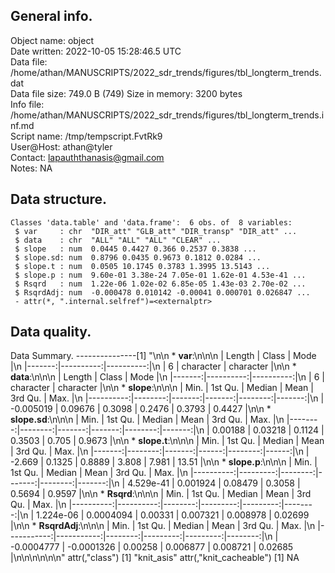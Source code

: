 <!-- This is a markdown file. -->


 General info.
---------------

Object name:    object      
Date written:   2022-10-05 15:28:46.5 UTC  
Data file:      /home/athan/MANUSCRIPTS/2022_sdr_trends/figures/tbl_longterm_trends.dat      
Data file size: 749.0 B (749) 
Size in memory: 3200 bytes      
Info file:      /home/athan/MANUSCRIPTS/2022_sdr_trends/figures/tbl_longterm_trends.inf.md      
Script name:    /tmp/tempscript.FvtRk9      
User@Host:      athan@tyler   
Contact:        <lapauththanasis@gmail.com>      
Notes:          NA      


 Data structure.
-----------------

```
Classes 'data.table' and 'data.frame':	6 obs. of  8 variables:
 $ var     : chr  "DIR_att" "GLB_att" "DIR_transp" "DIR_att" ...
 $ data    : chr  "ALL" "ALL" "ALL" "CLEAR" ...
 $ slope   : num  0.0445 0.4427 0.366 0.2537 0.3838 ...
 $ slope.sd: num  0.8796 0.0435 0.9673 0.1812 0.0284 ...
 $ slope.t : num  0.0505 10.1745 0.3783 1.3995 13.5143 ...
 $ slope.p : num  9.60e-01 3.38e-24 7.05e-01 1.62e-01 4.53e-41 ...
 $ Rsqrd   : num  1.22e-06 1.02e-02 6.85e-05 1.43e-03 2.70e-02 ...
 $ RsqrdAdj: num  -0.000478 0.010142 -0.00041 0.000701 0.026847 ...
 - attr(*, ".internal.selfref")=<externalptr> 
```


 Data quality.
---------------
 Data Summary.
---------------[1] "\n\n  * **var**:\n\n\n    | Length |     Class |      Mode |\n    |-------:|----------:|----------:|\n    |      6 | character | character |\n\n  * **data**:\n\n\n    | Length |     Class |      Mode |\n    |-------:|----------:|----------:|\n    |      6 | character | character |\n\n  * **slope**:\n\n\n    |      Min. | 1st Qu. | Median |   Mean | 3rd Qu. |   Max. |\n    |----------:|--------:|-------:|-------:|--------:|-------:|\n    | -0.005019 | 0.09676 | 0.3098 | 0.2476 |  0.3793 | 0.4427 |\n\n  * **slope.sd**:\n\n\n    |    Min. | 1st Qu. | Median |   Mean | 3rd Qu. |   Max. |\n    |--------:|--------:|-------:|-------:|--------:|-------:|\n    | 0.00188 | 0.03218 | 0.1124 | 0.3503 |   0.705 | 0.9673 |\n\n  * **slope.t**:\n\n\n    |   Min. | 1st Qu. | Median |  Mean | 3rd Qu. |  Max. |\n    |-------:|--------:|-------:|------:|--------:|------:|\n    | -2.669 |  0.1325 | 0.8889 | 3.808 |   7.981 | 13.51 |\n\n  * **slope.p**:\n\n\n    |      Min. |  1st Qu. |  Median |   Mean | 3rd Qu. |   Max. |\n    |----------:|---------:|--------:|-------:|--------:|-------:|\n    | 4.529e-41 | 0.001924 | 0.08479 | 0.3058 |  0.5694 | 0.9597 |\n\n  * **Rsqrd**:\n\n\n    |      Min. |   1st Qu. |  Median |     Mean |  3rd Qu. |    Max. |\n    |----------:|----------:|--------:|---------:|---------:|--------:|\n    | 1.224e-06 | 0.0004094 | 0.00331 | 0.007321 | 0.008978 | 0.02699 |\n\n  * **RsqrdAdj**:\n\n\n    |       Min. |    1st Qu. |  Median |     Mean |  3rd Qu. |    Max. |\n    |-----------:|-----------:|--------:|---------:|---------:|--------:|\n    | -0.0004777 | -0.0001326 | 0.00258 | 0.006877 | 0.008721 | 0.02685 |\n\n\n<!-- end of list -->\n\n\n"
attr(,"class")
[1] "knit_asis"
attr(,"knit_cacheable")
[1] NA
